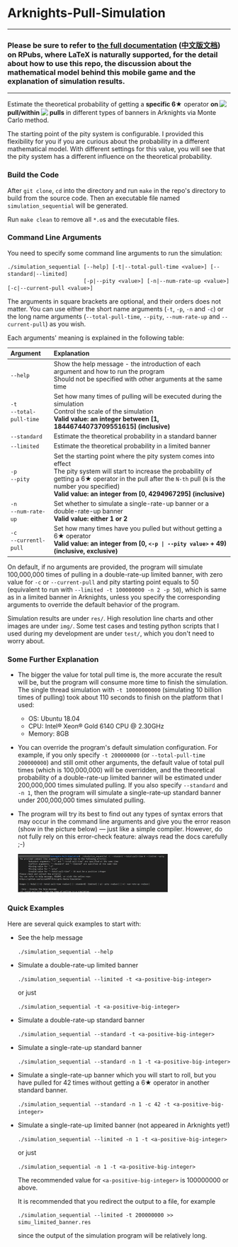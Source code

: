 # Arknights-Pull-Simulation
------
### Please be sure to refer to [the full documentation](https://rpubs.com/zyLiu6707/arknights-pull-simulation) ([中文版文档](https://rpubs.com/zyLiu6707/711321)) on RPubs, where LaTeX is naturally supported, for the detail about how to use this repo, the discussion about the mathematical model behind this mobile game and the explanation of simulation results.
------

Estimate the theoretical probability of getting a **specific 6★** operator **on <!-- $i^{th}$ --> <img style="transform: translateY(0.1em); background: white;" src="https://render.githubusercontent.com/render/math?math=i%5E%7Bth%7D"> pull/within <!-- $i$ --> <img style="transform: translateY(0.1em); background: white;" src="https://render.githubusercontent.com/render/math?math=i"> pulls** in different types of banners in Arknights via Monte Carlo method.

The starting point of the pity system is configurable. I provided this flexibility for you if you are curious about the probability in a different mathematical model. With different settings for this value, you will see that the pity system has a different influence on the theoretical probability.

### Build the Code

After `git clone`, `cd` into the directory and run `make` in the repo's directory to build from the source code. Then an executable file named `simulation_sequential` will be generated.

Run `make clean` to remove all `*.o`s and the executable files.

### Command Line Arguments

You need to specify some command line arguments to run the simulation:

```shell
./simulation_sequential [--help] [-t|--total-pull-time <value>] [--standard|--limited] 
                        [-p|--pity <value>] [-n|--num-rate-up <value>] [-c|--current-pull <value>]
```

The arguments in square brackets are optional, and their orders does not matter. You can use either the short name arguments (`-t`, `-p`, `-n` and `-c`) or the long name arguments (`--total-pull-time`, `--pity`, `--num-rate-up` and `--current-pull`) as you wish. 

Each arguments' meaning is explained in the following table:

| Argument                     | Explanation                                                  |
| :--------------------------- | :----------------------------------------------------------- |
| `--help`                     | Show the help message - the introduction of each argument and how to run the program <br/>Should not be specified with other arguments at the same time |
| `-t`<br/>`--total-pull-time` | Set how many times of pulling will be executed during the simulation<br/>Control the scale of the simulation<br/>**Valid value: an integer between [1, 18446744073709551615] (inclusive)** |
| `--standard`                 | Estimate the theoretical probability in a standard banner    |
| `--limited`                  | Estimate the theoretical probability in a limited banner     |
| `-p`<br/>`--pity`            | Set the starting point where the pity system comes into effect<br/>The pity system will start to increase the probability of getting a 6★ operator in the pull after the `N-th` pull (`N` is the number you specified)<br/>**Valid value: an integer from [0, 4294967295] (inclusive)** |
| `-n`<br/>`--num-rate-up`     | Set whether to simulate a single-rate-up banner or a double-rate-up banner<br/>**Valid value: either 1 or 2** |
| `-c`<br/>`--currentl-pull`   | Set how many times have you pulled but without getting a 6★ operator<br/>**Valid value: an integer from [0, `<-p \| --pity value>` + 49) (inclusive, exclusive)** |

On default, if no arguments are provided, the program will simulate 100,000,000 times of pulling in a double-rate-up limited banner, with zero value for `-c` or `--current-pull` and pity starting point equals to 50 (equivalent to run with `--limited -t 100000000 -n 2 -p 50`), which is same as in a limited banner in Arknights, unless you specify the corresponding arguments to override the default behavior of the program.

Simulation results are under `res/`. High resolution line charts and other images are under `img/`. Some test cases and testing python scripts that I used during my development are under `test/`, which you don't need to worry about.

### Some Further Explanation

* The bigger the value for total pull time is, the more accurate the result will be, but the program will consume more time to finish the simulation. The single thread simulation with `-t 10000000000` (simulating 10 billion times of pulling) took about 110 seconds to finish on the platform that I used:

  * OS: Ubuntu 18.04
  * CPU: Intel® Xeon® Gold 6140 CPU @ 2.30GHz
  * Memory: 8GB

* You can override the program's default simulation configuration. For example, if you only specify `-t 200000000` (or `--total-pull-time 200000000`) and still omit other arguments, the default value of total pull times (which is 100,000,000) will be overridden, and the theoretical probability of a double-rate-up limited banner will be estimated under 200,000,000 times simulated pulling. If you also specify `--standard` and `-n 1`, then the program will simulate a single-rate-up standard banner under 200,000,000 times simulated pulling.

* The program will try its best to find out any types of syntax errors that may occur in the command line arguments and give you the error reason (show in the picture below) — just like a simple compiler. However, do not fully rely on this error-check feature: always read the docs carefully ;-)

  <img src="img/Arguments Error Checking.png" style="zoom:33%;" />

### Quick Examples

Here are several quick examples to start with:

* See the help message

  `./simulation_sequential --help`

* Simulate a double-rate-up limited banner

  `./simulation_sequential --limited -t <a-positive-big-integer>`

  or just

  `./simulation_sequential -t <a-positive-big-integer>`

* Simulate a double-rate-up standard banner

  `./simulation_sequential --standard -t <a-positive-big-integer>` 

* Simulate a single-rate-up standard banner

  `./simulation_sequential --standard -n 1 -t <a-positive-big-integer>`

* Simulate a single-rate-up banner which you will start to roll, but you have pulled for 42 times without getting a 6★ operator in another standard banner.

  `./simulation_sequential --standard -n 1 -c 42 -t <a-positive-big-integer>`

* Simulate a single-rate-up limited banner (not appeared in Arknights yet!)

  `./simulation_sequential --limited -n 1 -t <a-positive-big-integer>`

  or just

  `./simulation_sequential -n 1 -t <a-positive-big-integer>`

  The recommended value for `<a-positive-big-integer>` is 100000000 or above.

  It is recommended that you redirect the output to a file, for example

  ```shell
  ./simulation_sequential --limited -t 200000000 >> simu_limited_banner.res
  ```

  since the output of the simulation program will be relatively long.
